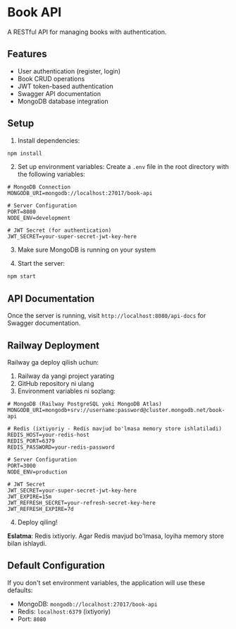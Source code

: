 <!-- @format -->

# Book API

A RESTful API for managing books with authentication.

## Features

- User authentication (register, login)
- Book CRUD operations
- JWT token-based authentication
- Swagger API documentation
- MongoDB database integration

## Setup

1. Install dependencies:

```bash
npm install
```

2. Set up environment variables:
   Create a `.env` file in the root directory with the following variables:

```env
# MongoDB Connection
MONGODB_URI=mongodb://localhost:27017/book-api

# Server Configuration
PORT=8080
NODE_ENV=development

# JWT Secret (for authentication)
JWT_SECRET=your-super-secret-jwt-key-here
```

3. Make sure MongoDB is running on your system

4. Start the server:

```bash
npm start
```

## API Documentation

Once the server is running, visit `http://localhost:8080/api-docs` for Swagger documentation.

## Railway Deployment

Railway ga deploy qilish uchun:

1. Railway da yangi project yarating
2. GitHub repository ni ulang
3. Environment variables ni sozlang:

```env
# MongoDB (Railway PostgreSQL yoki MongoDB Atlas)
MONGODB_URI=mongodb+srv://username:password@cluster.mongodb.net/book-api

# Redis (ixtiyoriy - Redis mavjud bo'lmasa memory store ishlatiladi)
REDIS_HOST=your-redis-host
REDIS_PORT=6379
REDIS_PASSWORD=your-redis-password

# Server Configuration
PORT=3000
NODE_ENV=production

# JWT Secret
JWT_SECRET=your-super-secret-jwt-key-here
JWT_EXPIRE=15m
JWT_REFRESH_SECRET=your-refresh-secret-key-here
JWT_REFRESH_EXPIRE=7d
```

4. Deploy qiling!

**Eslatma**: Redis ixtiyoriy. Agar Redis mavjud bo'lmasa, loyiha memory store bilan ishlaydi.

## Default Configuration

If you don't set environment variables, the application will use these defaults:

- MongoDB: `mongodb://localhost:27017/book-api`
- Redis: `localhost:6379` (ixtiyoriy)
- Port: `8080`
